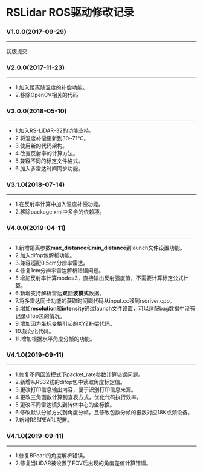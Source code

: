 # RSLidar ROS驱动修改记录

### V1.0.0(2017-09-29)
---
初版提交

### V2.0.0(2017-11-23)
---
* 1.加入距离随温度的补偿功能。
* 2.移除OpenCV相关的代码

### V3.0.0(2018-05-10)
---
* 1.加入RS-LiDAR-32的功能支持。
* 2.将温度补偿更新到30~71℃。
* 3.使用新的代码架构。
* 4.改变反射率的计算方法。
* 5.兼容不同的标定文件格式。
* 6.加入多雷达时间同步功能。

### V3.1.0(2018-07-14)
---
* 1.在反射率计算中加入温度补偿功能。
* 2.移除package.xml中多余的依赖项。

### V4.0.0(2019-04-11)
---
* 1.新增距离参数**max_distance**和**min_distance**到launch文件设置功能。
* 2.加入difop包解析功能。
* 3.兼容适配0.5cm分辨率雷达。
* 4.修复1cm分辨率雷达解析错误问题。
* 5.增加反射率计算mode=3，直接输出反射强度值，不需要计算标定公式计算。
* 6.新增支持解析雷达**双回波模式**数据。
* 7.将多雷达同步功能的获取时间戳代码从input.cc移到rsdriver.cpp。
* 8.增加**resolution**和**intensity**通过launch文件设置，可以适配bag数据中没有记录difop包的情况。
* 9.增加因为坐标变换引起的XYZ补偿代码。
* 10.规范化代码。
* 11.增加根据水平角度分帧的功能。

### V4.1.0(2019-09-11)
---
* 1.修复不同回波模式下packet_rate参数计算错误问题。
* 2.新增从RS32线的difop包中读取角度标定值。
* 3.更改打印信息输出内容，便于识别打印信息来源。
* 4.更改三角函数计算到查表方式，优化代码执行效率。
* 5.更改不同雷达镜头到转体中心的坐标换。
* 6.修改默认分帧方式到角度分帧，且修改包数分帧的报数对应18K点频设备。
* 7.新增RSBPEARL配置。

### V4.1.0(2019-09-11)
---
* 1.修复BPearl的角度解析错误。
* 2.修复当LiDAR被设置了FOV后出现的角度差值计算错误。